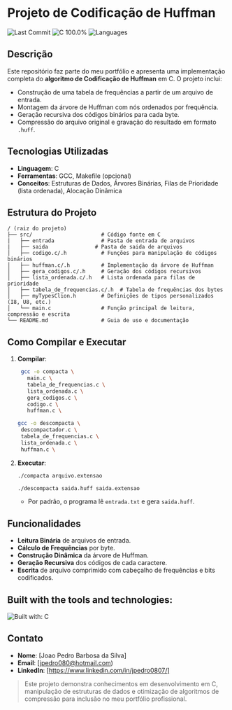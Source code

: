 # Projeto de Codificação de Huffman

<!-- Badges -->

![Last Commit](https://img.shields.io/github/last-commit/jpedro0807/codificacao-de-huffman?style=flat-square)
![C 100.0%](https://img.shields.io/badge/C-100%25-blue?style=flat-square\&logo=c)
![Languages](https://img.shields.io/github/languages/count/jpedro0807/codificacao-de-huffman?style=flat-square)

## Descrição

Este repositório faz parte do meu portfólio e apresenta uma implementação completa do **algoritmo de Codificação de Huffman** em C. O projeto inclui:

* Construção de uma tabela de frequências a partir de um arquivo de entrada.
* Montagem da árvore de Huffman com nós ordenados por frequência.
* Geração recursiva dos códigos binários para cada byte.
* Compressão do arquivo original e gravação do resultado em formato `.huff`.

## Tecnologias Utilizadas

* **Linguagem**: C
* **Ferramentas**: GCC, Makefile (opcional)
* **Conceitos**: Estruturas de Dados, Árvores Binárias, Filas de Prioridade (lista ordenada), Alocação Dinâmica

## Estrutura do Projeto

```
/ (raiz do projeto)
├── src/                      # Código fonte em C
|   ├── entrada               # Pasta de entrada de arquivos
|   ├── saida               # Pasta de saida de arquivos
│   ├── codigo.c/.h           # Funções para manipulação de códigos binários
│   ├── huffman.c/.h          # Implementação da árvore de Huffman
│   ├── gera_codigos.c/.h     # Geração dos códigos recursivos
│   ├── lista_ordenada.c/.h   # Lista ordenada para filas de prioridade
│   ├── tabela_de_frequencias.c/.h  # Tabela de frequências dos bytes
│   ├── myTypesClion.h        # Definições de tipos personalizados (I8, U8, etc.)
│   └── main.c                # Função principal de leitura, compressão e escrita
└── README.md                 # Guia de uso e documentação
```

## Como Compilar e Executar

1. **Compilar**:

   ```bash
    gcc -o compacta \                      
      main.c \          
      tabela_de_frequencias.c \
      lista_ordenada.c \
      gera_codigos.c \
      codigo.c \                
      huffman.c \


   ```
   ```bash
   gcc -o descompacta \                      
    descompactador.c \
    tabela_de_frequencias.c \
    lista_ordenada.c \
    huffman.c \

   ```
2. **Executar**:

   ```bash
   ./compacta arquivo.extensao   
   ```
   ```bash
   ./descompacta saida.huff saida.extensao
   ```

   * Por padrão, o programa lê `entrada.txt` e gera `saida.huff`.

## Funcionalidades

* **Leitura Binária** de arquivos de entrada.
* **Cálculo de Frequências** por byte.
* **Construção Dinâmica** da árvore de Huffman.
* **Geração Recursiva** dos códigos de cada caractere.
* **Escrita** de arquivo comprimido com cabeçalho de frequências e bits codificados.

## Built with the tools and technologies:

![Built with: C](https://img.shields.io/badge/Built%20with-C-lightgrey?style=flat-square\&logo=c\&logoColor=black)

## Contato

* **Nome**: \[Joao Pedro Barbosa da Silva]
* **Email**: [jpedro080@hotmail.com)
* **LinkedIn**: [https://www.linkedin.com/in/jpedro0807/]

> Este projeto demonstra conhecimentos em desenvolvimento em C, manipulação de estruturas de dados e otimização de algoritmos de compressão para inclusão no meu portfólio profissional.
